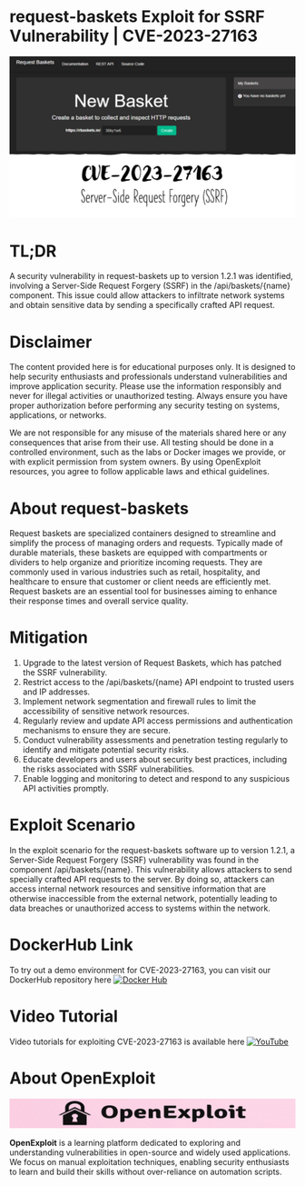 # request-baskets Exploit for SSRF Vulnerability | CVE-2023-27163
![CVE-2023-27163](https://raw.githubusercontent.com/pawanjswal/pawanjswal.github.io/master/cve-2023-27163/assets/thumbnail.jpg)

# TL;DR
A security vulnerability in request-baskets up to version 1.2.1 was identified, involving a Server-Side Request Forgery (SSRF) in the /api/baskets/{name} component. This issue could allow attackers to infiltrate network systems and obtain sensitive data by sending a specifically crafted API request.

# Disclaimer

The content provided here is for educational purposes only. It is designed to help security enthusiasts and professionals understand vulnerabilities and improve application security. Please use the information responsibly and never for illegal activities or unauthorized testing. Always ensure you have proper authorization before performing any security testing on systems, applications, or networks.

We are not responsible for any misuse of the materials shared here or any consequences that arise from their use. All testing should be done in a controlled environment, such as the labs or Docker images we provide, or with explicit permission from system owners. By using OpenExploit resources, you agree to follow applicable laws and ethical guidelines.

# About request-baskets
Request baskets are specialized containers designed to streamline and simplify the process of managing orders and requests. Typically made of durable materials, these baskets are equipped with compartments or dividers to help organize and prioritize incoming requests. They are commonly used in various industries such as retail, hospitality, and healthcare to ensure that customer or client needs are efficiently met. Request baskets are an essential tool for businesses aiming to enhance their response times and overall service quality.

# Mitigation
1. Upgrade to the latest version of Request Baskets, which has patched the SSRF vulnerability.
2. Restrict access to the /api/baskets/{name} API endpoint to trusted users and IP addresses.
3. Implement network segmentation and firewall rules to limit the accessibility of sensitive network resources.
4. Regularly review and update API access permissions and authentication mechanisms to ensure they are secure.
5. Conduct vulnerability assessments and penetration testing regularly to identify and mitigate potential security risks.
6. Educate developers and users about security best practices, including the risks associated with SSRF vulnerabilities.
7. Enable logging and monitoring to detect and respond to any suspicious API activities promptly.

# Exploit Scenario
In the exploit scenario for the request-baskets software up to version 1.2.1, a Server-Side Request Forgery (SSRF) vulnerability was found in the component /api/baskets/{name}. This vulnerability allows attackers to send specially crafted API requests to the server. By doing so, attackers can access internal network resources and sensitive information that are otherwise inaccessible from the external network, potentially leading to data breaches or unauthorized access to systems within the network.

# DockerHub Link
To try out a demo environment for CVE-2023-27163, you can visit our DockerHub repository here [![Docker Hub](https://img.shields.io/badge/Docker_Hub-2496ED)](https://hub.docker.com/u/pawanjswal)

# Video Tutorial
Video tutorials for exploiting CVE-2023-27163 is available here [![YouTube](https://img.shields.io/badge/YouTube-FF0000)](https://www.youtube.com/@OpenExploit)

# About OpenExploit

![OpenExploit](https://raw.githubusercontent.com/pawanjswal/pawanjswal.github.io/master/assets/logo.png)

**OpenExploit** is a learning platform dedicated to exploring and understanding vulnerabilities in open-source and widely used applications. We focus on manual exploitation techniques, enabling security enthusiasts to learn and build their skills without over-reliance on automation scripts.